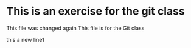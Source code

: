# This is an exercise for the git class

This file was changed again
This file is for the Git class

this a new line1
